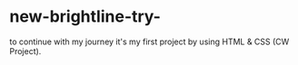 # new-brightline-try-
to continue with my journey it's my first project by using HTML & CSS (CW Project).
